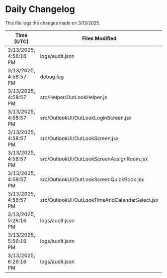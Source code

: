# Daily Changelog

This file logs the changes made on 3/13/2025.

| Time (UTC)             | Files Modified                    | Changes (Addition/Deletion) |
|------------------------|-----------------------------------|-----------------------------|
| 3/13/2025, 4:56:16 PM | logs/audit.json | 5 Additions & 5 Deletions |
| 3/13/2025, 4:58:57 PM | debug.log | 6 Additions & 0 Deletions|
| 3/13/2025, 4:58:57 PM | src/Helper/OutLookHelper.js | 16 Additions & 3 Deletions|
| 3/13/2025, 4:58:57 PM | src/OutlookUI/OutLookLoginScreen.jsx | 4 Additions & 1 Deletions|
| 3/13/2025, 4:58:57 PM | src/OutlookUI/OutLookScreen.jsx | 7 Additions & 3 Deletions|
| 3/13/2025, 4:58:57 PM | src/OutlookUI/OutLookScreenAssignRoom.jsx | 1 Additions & 1 Deletions|
| 3/13/2025, 4:58:57 PM | src/OutlookUI/OutLookScreenQuickBook.jsx | 23 Additions & 8 Deletions|
| 3/13/2025, 4:58:57 PM | src/OutlookUI/OutLookTimeAndCalendarSelect.jsx | 0 Additions & 0 Deletions|
| 3/13/2025, 5:26:16 PM | logs/audit.json | 5 Additions & 5 Deletions|
| 3/13/2025, 5:56:16 PM | logs/audit.json | 5 Additions & 5 Deletions|
| 3/13/2025, 6:26:16 PM | logs/audit.json | 5 Additions & 5 Deletions|
